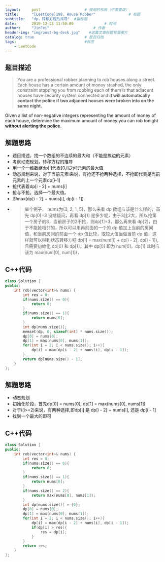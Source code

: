 ```yaml
---
layout:     post                    # 使用的布局（不需要改） 
title:      "[LeetCode]198. House Robber"               # 标题  
subtitle:   "dp，转移方程的推导"  #副标题 
date:       2019-12-23 11:50:00              # 时间 
author:     "JinFei"                    # 作者 
header-img: "img/post-bg-desk.jpg"    #这篇文章标题背景图片 
catalog: true                       # 是否归档 
tags:                               #标签     
    - LeetCode 
---
```


## 题目描述
> You are a professional robber planning to rob houses along a street. Each house has a certain amount of money stashed, the only constraint stopping you from robbing each of them is that adjacent houses have security system connected and **it will automatically contact the police if two adjacent houses were broken into on the same night.**

Given a list of non-negative integers representing the amount of money of each house, determine the maximum amount of money you can rob tonight **without alerting the police.**


## 解题思路

- 题目描述，找一个数组的不连续的最大和（不能是挨边的元素）
- 考察动态规划，转移方程的推导
- 用一个一维数组dp[i]代表[0,i]之间元素的最大值
- 动态规划来说，对于当前元素i来说，有抢还不抢两种选择，不抢即代表是当前元素的上一个元素dp[i-1]
- 抢代表着dp[i - 2] + nums[i]
- 抢与不抢，选择一个最大值。
- 即max(dp[i - 2] + nums[i], dp[i - 1])
- > 举个例子， nums为{3, 2, 1, 5}，那么来看 dp 数组应该是什么样的，首先 dp[0]=3 没啥疑问，再看 dp[1] 是多少呢，由于3比2大，所以抢第一个房子的3，当前房子的2不抢，则dp[1]=3，那么再来看 dp[2]，由于不能抢相邻的，所以可以用再前面的一个的 dp 值加上当前的房间值，和当前房间的前面一个 dp 值比较，取较大值当做当前 dp 值，这样就可以得到状态转移方程 dp[i] = max(num[i] + dp[i - 2], dp[i - 1]), 且需要初始化 dp[0] 和 dp[1]，其中 dp[0] 即为 num[0]，dp[1] 此时应该为 max(num[0], num[1])，

## C++代码
```C++
class Solution {
public:
    int rob(vector<int>& nums) {
        int res = 0;
        if(nums.size() == 0){
            return 0;
        }
        if(nums.size() == 1){
            return nums[0];
        }
        int dp[nums.size()];
        memset(dp, 0, sizeof(int) * nums.size());
        dp[0] = nums[0];
        dp[1] = max(nums[0], nums[1]);
        for(int i = 2; i < nums.size(); i++){
            dp[i] = max(dp[i - 2] + nums[i], dp[i - 1]);
        }
        return dp[nums.size() - 1];
    }
};
```

## 解题思路

- 动态规划
- 初始化阶段，首先dp[0] = nums[0], dp[1] = max(nums[0], nums[1])
- 对于i(i>=2)来说，有两种选择,即dp[i] 是 dp[i - 2] + nums[i], 还是 dp[i - 1]
- 找到一个最大的即可

## C++代码
```C++
class Solution {
public:
    int rob(vector<int>& nums) {
        int res = 0;
        if(nums.size() == 0){
            return 0;
        }
        if(nums.size() == 1){
            return nums[0];
        }
        if(nums.size() == 2){
            return max(nums[0], nums[1]);
        }
        int dp[nums.size()] = {0};
        dp[0] = nums[0];
        dp[1] = max(nums[0], nums[1]);
        for(int i = 2; i < nums.size(); i++){
            dp[i] = max(dp[i - 2] + nums[i], dp[i - 1]);
            if(dp[i] > res){
                res = dp[i];
            }
        }
        return res;
    }
};
```